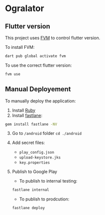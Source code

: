 # Ogralator

## Flutter version

This project uses [FVM](https://fvm.app/) to control flutter version.

To install FVM:

```bash
dart pub global activate fvm
```

To use the correct flutter version:

```bash
fvm use
```

## Manual Deployement

To manually deploy the application:

1. Install [Ruby](https://www.ruby-lang.org/)
2. Install [fastlane](https://docs.fastlane.tools/):

  ```bash
  gem install fastlane -NV
  ```

3. Go to `/android` folder `cd ./android`
4. Add secret files:
    - `play_config.json`
    - `upload-keystore.jks`
    - `key.properties`
5. Publish to Google Play
   - To publish to internal testing:

    ```bash
    fastlane internal
    ```

   - To publish to prodcution:

    ```bash
    fastlane deploy
    ```
